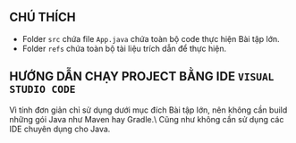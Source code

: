 ## CHÚ THÍCH
- Folder `src` chứa file `App.java` chứa toàn bộ code thực hiện Bài tập lớn.
- Folder `refs` chứa toàn bộ tài liệu trích dẫn để thực hiện.

## HƯỚNG DẪN CHẠY PROJECT BẰNG IDE `VISUAL STUDIO CODE`
Vì tính đơn giản chỉ sử dụng dưới mục đích Bài tập lớn, nên không cần build những gói Java như Maven hay Gradle.\\
Cũng như không cần sử dụng các IDE chuyên dụng cho Java.